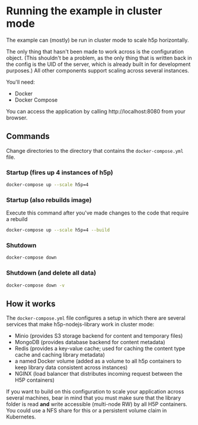 # Running the example in cluster mode

The example can (mostly) be run in cluster mode to scale h5p horizontally.

The only thing that hasn't been made to work across is the configuration object.
(This shouldn't be a problem, as the only thing that is written back in the
config is the UID of the server, which is already built in for development
purposes.) All other components support scaling across several instances.

You'll need:

- Docker
- Docker Compose

You can access the application by calling http://localhost:8080 from your browser.

## Commands

Change directories to the directory that contains the `docker-compose.yml` file.

### Startup (fires up 4 instances of h5p)

```sh
docker-compose up --scale h5p=4
```

### Startup (also rebuilds image)

Execute this command after you've made changes to the code that require a
rebuild

```sh
docker-compose up --scale h5p=4 --build
```

### Shutdown

```sh
docker-compose down
```

### Shutdown (and delete all data)

```sh
docker-compose down -v
```

## How it works

The `docker-compose.yml` file configures a setup in which there are several
services that make h5p-nodejs-library work in cluster mode:

- Minio (provides S3 storage backend for content and temporary files)
- MongoDB (provides database backend for content metadata)
- Redis (provides a key-value cache; used for caching the content type cache and
  caching library metadata)
- a named Docker volume (added as a volume to all h5p containers to keep library
  data consistent across instances)
- NGINX (load balancer that distributes incoming request between the H5P
  containers)

If you want to build on this configuration to scale your application across
several machines, bear in mind that you must make sure that the library folder
is read **and** write accessible (multi-node RW) by all H5P containers. You
could use a NFS share for this or a persistent volume claim in Kubernetes.
